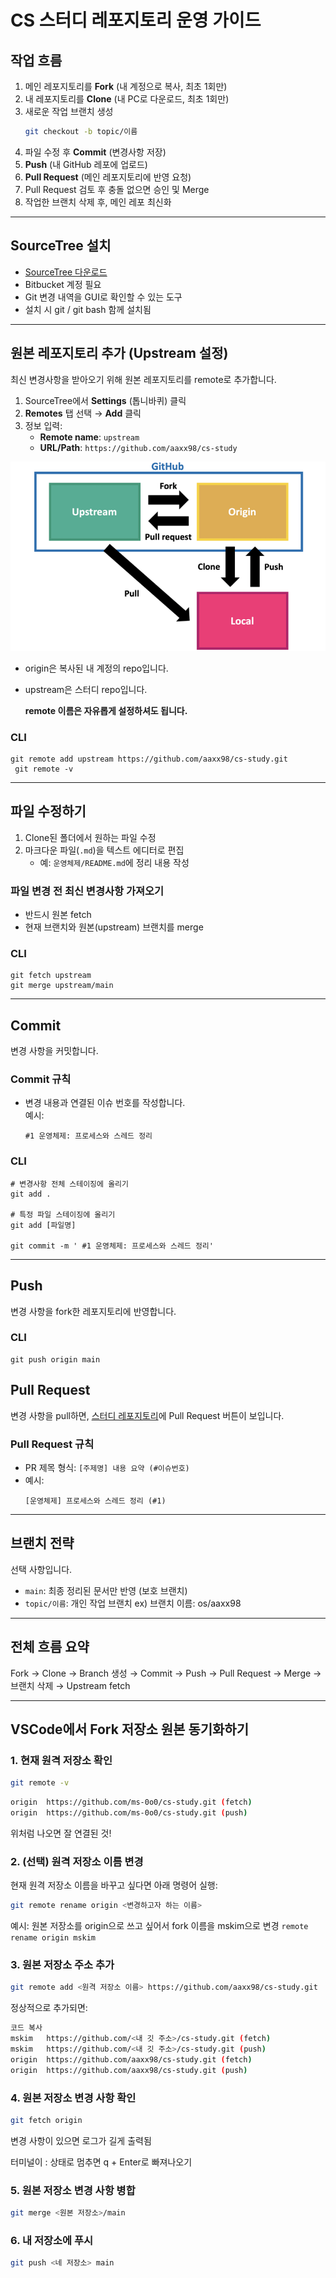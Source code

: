 # CS 스터디 레포지토리 운영 가이드

## 작업 흐름

1. 메인 레포지토리를 **Fork** (내 계정으로 복사, 최초 1회만)
2. 내 레포지토리를 **Clone** (내 PC로 다운로드, 최초 1회만)
3. 새로운 작업 브랜치 생성
   ```bash
   git checkout -b topic/이름
   ```
4. 파일 수정 후 **Commit** (변경사항 저장)
5. **Push** (내 GitHub 레포에 업로드)
6. **Pull Request** (메인 레포지토리에 반영 요청)
7. Pull Request 검토 후 충돌 없으면 승인 및 Merge
8. 작업한 브랜치 삭제 후, 메인 레포 최신화

---

## SourceTree 설치

- [SourceTree 다운로드](https://www.sourcetreeapp.com/)
- Bitbucket 계정 필요
- Git 변경 내역을 GUI로 확인할 수 있는 도구
- 설치 시 git / git bash 함께 설치됨

---

## 원본 레포지토리 추가 (Upstream 설정)

최신 변경사항을 받아오기 위해 원본 레포지토리를 remote로 추가합니다.

1. SourceTree에서 **Settings** (톱니바퀴) 클릭
2. **Remotes** 탭 선택 → **Add** 클릭
3. 정보 입력:
   - **Remote name**: `upstream`
   - **URL/Path**: `https://github.com/aaxx98/cs-study`

![fork](./image/image.png)

- origin은 복사된 내 계정의 repo입니다.
- upstream은 스터디 repo입니다.

  **remote 이름은 자유롭게 설정하셔도 됩니다.**

### CLI

```
git remote add upstream https://github.com/aaxx98/cs-study.git
 git remote -v
```

---

## 파일 수정하기

1. Clone된 폴더에서 원하는 파일 수정
2. 마크다운 파일(`.md`)을 텍스트 에디터로 편집
   - 예: `운영체제/README.md`에 정리 내용 작성

### 파일 변경 전 최신 변경사항 가져오기

- 반드시 원본 fetch
- 현재 브랜치와 원본(upstream) 브랜치를 merge

### CLI

```
git fetch upstream
git merge upstream/main
```

---

## Commit

변경 사항을 커밋합니다.

### Commit 규칙

- 변경 내용과 연결된 이슈 번호를 작성합니다.  
  예시:
  ```
  #1 운영체제: 프로세스와 스레드 정리
  ```

### CLI

```
# 변경사항 전체 스테이징에 올리기
git add .

# 특정 파일 스테이징에 올리기
git add [파일명]

git commit -m ' #1 운영체제: 프로세스와 스레드 정리'
```

---

## Push

변경 사항을 fork한 레포지토리에 반영합니다.

### CLI

```
git push origin main
```

## Pull Request

변경 사항을 pull하면, [스터디 레포지토리](https://github.com/aaxx98/cs-study)에 Pull Request 버튼이 보입니다.

### Pull Request 규칙

- PR 제목 형식: `[주제명] 내용 요약 (#이슈번호)`
- 예시:
  ```
  [운영체제] 프로세스와 스레드 정리 (#1)
  ```

---

## 브랜치 전략

선택 사항입니다.

- `main`: 최종 정리된 문서만 반영 (보호 브랜치)
- `topic/이름`: 개인 작업 브랜치 ex) 브랜치 이름: os/aaxx98

---

## 전체 흐름 요약

Fork → Clone → Branch 생성 → Commit → Push → Pull Request → Merge → 브랜치 삭제 → Upstream fetch

---

## VSCode에서 Fork 저장소 원본 동기화하기

### 1. 현재 원격 저장소 확인
```bash
git remote -v
```

```bash
origin  https://github.com/ms-0o0/cs-study.git (fetch)
origin  https://github.com/ms-0o0/cs-study.git (push)
```
위처럼 나오면 잘 연결된 것!

### 2. (선택) 원격 저장소 이름 변경
현재 원격 저장소 이름을 바꾸고 싶다면 아래 명령어 실행:

```bash
git remote rename origin <변경하고자 하는 이름>
```
예시: 원본 저장소를 origin으로 쓰고 싶어서 fork 이름을 mskim으로 변경 ```remote rename origin mskim```

### 3. 원본 저장소 주소 추가
```bash
git remote add <원격 저장소 이름> https://github.com/aaxx98/cs-study.git
```

정상적으로 추가되면:
```bash
코드 복사
mskim   https://github.com/<내 깃 주소>/cs-study.git (fetch)
mskim   https://github.com/<내 깃 주소>/cs-study.git (push)
origin  https://github.com/aaxx98/cs-study.git (fetch)
origin  https://github.com/aaxx98/cs-study.git (push)
```

### 4. 원본 저장소 변경 사항 확인
```bash
git fetch origin
```
변경 사항이 있으면 로그가 길게 출력됨

터미널이 : 상태로 멈추면 q + Enter로 빠져나오기

### 5. 원본 저장소 변경 사항 병합
``` bash
git merge <원본 저장소>/main
```

### 6. 내 저장소에 푸시
```bash
git push <네 저장소> main
```